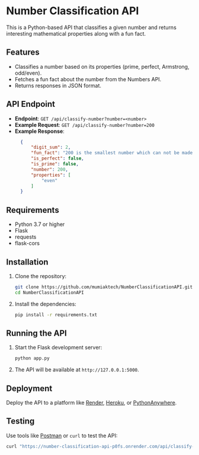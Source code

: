 # Number Classification API

This is a Python-based API that classifies a given number and returns interesting mathematical properties along with a fun fact.

## Features
- Classifies a number based on its properties (prime, perfect, Armstrong, odd/even).
- Fetches a fun fact about the number from the Numbers API.
- Returns responses in JSON format.

## API Endpoint
- **Endpoint**: `GET /api/classify-number?number=<number>`
- **Example Request**: `GET /api/classify-number?number=200`
- **Example Response**:
  ```json
    {
        "digit_sum": 2,
        "fun_fact": "200 is the smallest number which can not be made prime by changing one of its digits.",
        "is_perfect": false,
        "is_prime": false,
        "number": 200,
        "properties": [
            "even"
        ]
    }
  ```

## Requirements
- Python 3.7 or higher
- Flask
- requests
- flask-cors

## Installation
1. Clone the repository:
   ```bash
   git clone https://github.com/mumiaktech/NumberClassificationAPI.git
   cd NumberClassificationAPI
   ```
2. Install the dependencies:
   ```bash
   pip install -r requirements.txt
   ```

## Running the API
1. Start the Flask development server:
   ```bash
   python app.py
   ```
2. The API will be available at `http://127.0.0.1:5000`.

## Deployment
Deploy the API to a platform like [Render](https://render.com/), [Heroku](https://www.heroku.com/), or [PythonAnywhere](https://www.pythonanywhere.com/).

## Testing
Use tools like [Postman](https://www.postman.com/) or `curl` to test the API:
```bash
curl "https://number-classification-api-p0fs.onrender.com/api/classify-number?number=371"
```
